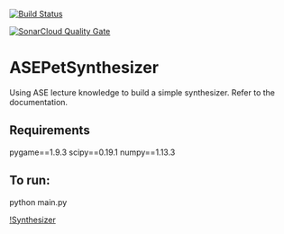 [![Build Status](https://travis-ci.org/alexeifigueroa/ASEPetSynthesizer.svg?branch=master)](https://travis-ci.org/alexeifigueroa/ASEPetSynthesizer)

[![SonarCloud Quality Gate](https://sonarcloud.io/api/project_badges/measure?project=synthesizer&metric=alert_status)](https://sonarcloud.io/api/project_badges/measure?project=synthesizer&metric=alert_status)
# 
# ASEPetSynthesizer	

Using ASE lecture knowledge to build a simple synthesizer.
Refer to the documentation.

## Requirements ##
pygame==1.9.3
scipy==0.19.1
numpy==1.13.3

## To run: ##
python main.py

[!Synthesizer](https://github.com/alexeifigueroa/ASEPetSynthesizer/blob/master/Documentation/Synthesizer.png)
